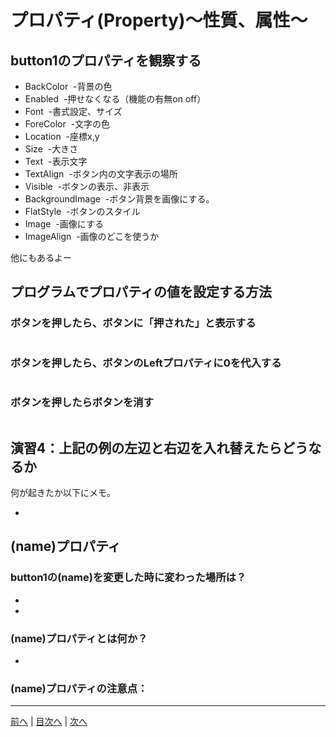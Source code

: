 # プロパティ(Property)～性質、属性～

## button1のプロパティを観察する

- BackColor
  -背景の色
- Enabled
  -押せなくなる（機能の有無on off）
- Font
  -書式設定、サイズ
- ForeColor
  -文字の色
- Location
  -座標x,y
- Size
  -大きさ
- Text
  -表示文字
- TextAlign
  -ボタン内の文字表示の場所
- Visible
  -ボタンの表示、非表示
- BackgroundImage
  -ボタン背景を画像にする。
- FlatStyle
  -ボタンのスタイル
- Image
  -画像にする
- ImageAlign
  -画像のどこを使うか
  
他にもあるよー

## プログラムでプロパティの値を設定する方法
### ボタンを押したら、ボタンに「押された」と表示する

```cs
```

### ボタンを押したら、ボタンのLeftプロパティに0を代入する

```cs
```

### ボタンを押したらボタンを消す

```cs
```

## 演習4：上記の例の左辺と右辺を入れ替えたらどうなるか
何が起きたか以下にメモ。

-

## (name)プロパティ
### button1の(name)を変更した時に変わった場所は？
-
-

### (name)プロパティとは何か？
-

### (name)プロパティの注意点：


---

[前へ](03.md) | [目次へ](README.md#%E7%9B%AE%E6%AC%A1) | [次へ](05.md)
